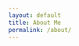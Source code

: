 ```yaml
---
layout: default
title: About Me
permalink: /about/
---
```

<html lang="en">
<head>
    <meta charset="UTF-8">
    <meta name="viewport" content="width=device-width, initial-scale=1.0">
    <title>About Me - Erkaiyu</title>
    <style>
        * {
            margin: 0;
            padding: 0;
            box-sizing: border-box;
        }

        body {
            font-family: -apple-system, BlinkMacSystemFont, 'Segoe UI', Roboto, Oxygen, Ubuntu, Cantarell, sans-serif;
            line-height: 1.6;
            color: #333;
            background: linear-gradient(135deg, #667eea 0%, #764ba2 100%);
            min-height: 100vh;
        }

        .container {
            max-width: 900px;
            margin: 0 auto;
            padding: 40px 20px;
        }

        .card {
            background: rgba(255, 255, 255, 0.95);
            backdrop-filter: blur(10px);
            border-radius: 20px;
            padding: 40px;
            box-shadow: 0 20px 40px rgba(0, 0, 0, 0.1);
            margin-bottom: 30px;
            transform: translateY(20px);
            opacity: 0;
            animation: slideUp 0.8s ease-out forwards;
        }

        @keyframes slideUp {
            to {
                transform: translateY(0);
                opacity: 1;
            }
        }

        .hero-section {
            text-align: center;
            margin-bottom: 40px;
        }

        .profile-container {
            position: relative;
            display: inline-block;
            margin-bottom: 30px;
        }

        .profile-image {
            width: 150px;
            height: 150px;
            border-radius: 50%;
            border: 5px solid #667eea;
            object-fit: cover;
            transition: transform 0.3s ease;
        }

        .profile-image:hover {
            transform: scale(1.1) rotate(5deg);
        }

        .profile-placeholder {
            width: 150px;
            height: 150px;
            border-radius: 50%;
            background: linear-gradient(135deg, #667eea, #764ba2);
            display: flex;
            align-items: center;
            justify-content: center;
            font-size: 48px;
            color: white;
            font-weight: bold;
            margin: 0 auto;
        }

        h1 {
            font-size: 2.5em;
            color: #2c3e50;
            margin-bottom: 10px;
            background: linear-gradient(135deg, #667eea, #764ba2);
            -webkit-background-clip: text;
            -webkit-text-fill-color: transparent;
            background-clip: text;
        }

        .subtitle {
            font-size: 1.3em;
            color: #7f8c8d;
            margin-bottom: 30px;
        }

        .bio {
            font-size: 1.1em;
            text-align: left;
            margin-bottom: 30px;
            padding: 20px;
            background: linear-gradient(135deg, rgba(102, 126, 234, 0.1), rgba(118, 75, 162, 0.1));
            border-radius: 15px;
            border-left: 4px solid #667eea;
        }

        .section-title {
            font-size: 1.8em;
            color: #2c3e50;
            margin-bottom: 20px;
            display: flex;
            align-items: center;
            gap: 15px;
        }

        .section-icon {
            width: 30px;
            height: 30px;
            background: linear-gradient(135deg, #667eea, #764ba2);
            border-radius: 50%;
            display: flex;
            align-items: center;
            justify-content: center;
            color: white;
            font-weight: bold;
        }

        .experience-item {
            background: #f8f9fa;
            border-radius: 15px;
            padding: 25px;
            margin-bottom: 20px;
            border-left: 4px solid #667eea;
            transition: transform 0.3s ease, box-shadow 0.3s ease;
            cursor: pointer;
        }

        .experience-item:hover {
            transform: translateX(10px);
            box-shadow: 0 10px 25px rgba(102, 126, 234, 0.2);
        }

        .job-title {
            font-size: 1.3em;
            font-weight: bold;
            color: #2c3e50;
            margin-bottom: 5px;
        }

        .company {
            font-size: 1.1em;
            color: #667eea;
            font-weight: 600;
            margin-bottom: 5px;
        }

        .date-location {
            color: #7f8c8d;
            font-size: 0.95em;
            margin-bottom: 10px;
        }

        .contact-section {
            background: linear-gradient(135deg, #667eea, #764ba2);
            color: white;
            border-radius: 20px;
            padding: 30px;
            text-align: center;
        }

        .contact-link {
            display: inline-block;
            background: rgba(255, 255, 255, 0.2);
            padding: 15px 30px;
            border-radius: 50px;
            color: white;
            text-decoration: none;
            font-weight: 600;
            transition: all 0.3s ease;
            backdrop-filter: blur(10px);
        }

        .contact-link:hover {
            background: rgba(255, 255, 255, 0.3);
            transform: translateY(-3px);
            box-shadow: 0 10px 20px rgba(0, 0, 0, 0.2);
        }

        .floating-elements {
            position: fixed;
            width: 100%;
            height: 100%;
            top: 0;
            left: 0;
            pointer-events: none;
            z-index: -1;
        }

        .floating-circle {
            position: absolute;
            border-radius: 50%;
            background: rgba(255, 255, 255, 0.1);
            animation: float 6s ease-in-out infinite;
        }

        .floating-circle:nth-child(1) {
            width: 80px;
            height: 80px;
            top: 20%;
            left: 10%;
            animation-delay: 0s;
        }

        .floating-circle:nth-child(2) {
            width: 60px;
            height: 60px;
            top: 60%;
            right: 10%;
            animation-delay: 2s;
        }

        .floating-circle:nth-child(3) {
            width: 40px;
            height: 40px;
            bottom: 20%;
            left: 20%;
            animation-delay: 4s;
        }

        @keyframes float {
            0%, 100% { transform: translateY(0px) rotate(0deg); }
            50% { transform: translateY(-20px) rotate(180deg); }
        }

        @media (max-width: 768px) {
            .container {
                padding: 20px 15px;
            }
            
            .card {
                padding: 25px;
            }
            
            h1 {
                font-size: 2em;
            }
            
            .section-title {
                font-size: 1.5em;
            }
        }

        .typing-animation {
            overflow: hidden;
            border-right: 3px solid #667eea;
            white-space: nowrap;
            animation: typing 3s steps(40) 1s forwards, blink 1s infinite;
            width: 0;
        }

        @keyframes typing {
            to { width: 100%; }
        }

        @keyframes blink {
            50% { border-color: transparent; }
        }
    </style>
</head>
<body>
    <div class="floating-elements">
        <div class="floating-circle"></div>
        <div class="floating-circle"></div>
        <div class="floating-circle"></div>
    </div>

    <div class="container">
        <div class="card">
            <div class="hero-section">
                <div class="profile-container">
                    <img src="https://erkaiyublog.github.io/images/me.jpeg" alt="Erkai Yu" class="profile-image" onerror="this.style.display='none'; this.nextElementSibling.style.display='block';">
                    <div class="profile-fallback" style="display: none; width: 150px; height: 150px; border-radius: 50%; background: #667eea; color: white; font-size: 48px; font-weight: bold; text-align: center; line-height: 150px; margin: 0 auto;">EY</div>
                </div>
                <h1>Erkai Yu</h1>
                <div class="subtitle typing-animation">Computer Science Graduate Student</div>
            </div>

            <div class="bio">
                <p>I'm a second-year master's student majoring in computer science at UIUC. I'm currently conducting research on software testing and operating system testing under the supervision of my advisor, Professor <a href="https://mir.cs.illinois.edu/marinov/" target="_blank" style="color: #667eea; text-decoration: none; font-weight: 600;">Darko Marinov</a>.</p>
            </div>
        </div>

        <div class="card">
            <h2 class="section-title">
                <div class="section-icon">💼</div>
                Working Experience
            </h2>
            
            <div class="experience-item" onclick="toggleDetails(this)">
                <div class="job-title">Research and Development Intern</div>
                <div class="company">Momenta</div>
                <div class="date-location">Feb 2024 - Jun 2024 • Shanghai, China</div>
            </div>
        </div>

        <div class="card">
            <h2 class="section-title">
                <div class="section-icon">🎓</div>
                Teaching Experience
            </h2>
            
            <div class="experience-item" onclick="toggleDetails(this)">
                <div class="job-title">Teaching Assistant</div>
                <div class="company">CS 101: Introduction to Programming for Scientists and Engineers, UIUC</div>
                <div class="date-location">FA24, SP25, FA25</div>
            </div>

            <div class="experience-item" onclick="toggleDetails(this)">
                <div class="job-title">Teaching Assistant</div>
                <div class="company">ECE 220: Computer Systems and Programming, ZJUI</div>
                <div class="date-location">SP24</div>
            </div>

            <div class="experience-item" onclick="toggleDetails(this)">
                <div class="job-title">Teaching Assistant</div>
                <div class="company">CS 101: Introduction to Programming for Scientists and Engineers, ZJUI</div>
                <div class="date-location">FA23</div>
            </div>

            <div class="experience-item" onclick="toggleDetails(this)">
                <div class="job-title">Course Assistant</div>
                <div class="company">ECE 391: Computer Systems Engineering, UIUC</div>
                <div class="date-location">SP23</div>
            </div>
        </div>

        <div class="card contact-section">
            <h2 style="margin-bottom: 20px; font-size: 1.8em;">Let's Connect!</h2>
            <p style="margin-bottom: 25px; opacity: 0.9;">Feel free to reach out for research collaborations, discussions, or just to say hello!</p>
            <a href="mailto:erkaiyu2@illinois.edu" class="contact-link">
                📧 erkaiyu2@illinois.edu
            </a>
        </div>
    </div>

    <script>
        // Add staggered animation delays
        document.addEventListener('DOMContentLoaded', function() {
            const cards = document.querySelectorAll('.card');
            cards.forEach((card, index) => {
                card.style.animationDelay = `${index * 0.2}s`;
            });

            // Restart typing animation periodically
            setTimeout(function() {
                const typingElement = document.querySelector('.typing-animation');
                setInterval(function() {
                    typingElement.style.animation = 'none';
                    setTimeout(function() {
                        typingElement.style.animation = 'typing 3s steps(40) forwards, blink 1s infinite';
                    }, 100);
                }, 8000);
            }, 4000);
        });

        function toggleDetails(element) {
            element.style.transform = element.style.transform === 'scale(1.02)' ? '' : 'scale(1.02)';
        }

        // Add subtle parallax effect
        window.addEventListener('scroll', function() {
            const scrolled = window.pageYOffset;
            const parallax = document.querySelector('.floating-elements');
            const speed = scrolled * 0.5;
            parallax.style.transform = `translateY(${speed}px)`;
        });
    </script>
</body>
</html>